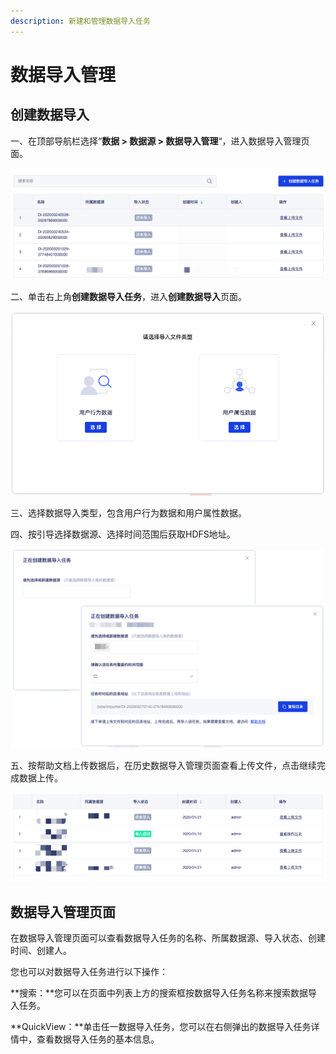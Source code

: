 ```yaml
---
description: 新建和管理数据导入任务
---
```


# 数据导入管理

## 创建数据导入

一、在顶部导航栏选择“**数据 &gt; 数据源 &gt; 数据导入管理**“，进入数据导入管理页面。

![&#x6570;&#x636E;&#x5BFC;&#x5165;&#x7BA1;&#x7406;&#x9875;&#x9762;](../../../.gitbook/assets/image%20%28135%29.png)

二、单击右上角**创建数据导入任务**，进入**创建数据导入**页面。

![&#x6570;&#x636E;&#x5BFC;&#x5165;&#x7C7B;&#x578B;&#x9009;&#x62E9;](../../../.gitbook/assets/image%20%28163%29.png)

三、选择数据导入类型，包含用户行为数据和用户属性数据。

四、按引导选择数据源、选择时间范围后获取HDFS地址。

![&#x521B;&#x5EFA;&#x6570;&#x636E;&#x5BFC;&#x5165;&#x9875;&#x9762;](../../../.gitbook/assets/image%20%28138%29.png)

五、按帮助文档上传数据后，在历史数据导入管理页面查看上传文件，点击继续完成数据上传。

![&#x6570;&#x636E;&#x5BFC;&#x5165;&#x7BA1;&#x7406;&#x9875;&#x9762;&#xFF1A;&#x5BFC;&#x5165;&#x6210;&#x529F;&#x540E;&#x5BFC;&#x5165;&#x72B6;&#x6001;&#x53D8;&#x66F4;](../../../.gitbook/assets/image%20%2878%29.png)

## 数据导入管理页面

在数据导入管理页面可以查看数据导入任务的名称、所属数据源、导入状态、创建时间、创建人。

您也可以对数据导入任务进行以下操作：

**搜索：**您可以在页面中列表上方的搜索框按数据导入任务名称来搜索数据导入任务。

**QuickView：**单击任一数据导入任务，您可以在右侧弹出的数据导入任务详情中，查看数据导入任务的基本信息。

